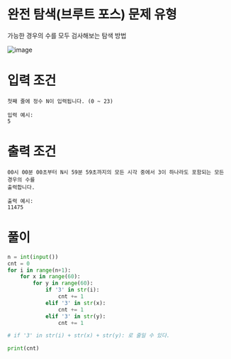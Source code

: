 # 완전 탐색(브루트 포스) 문제 유형

가능한 경우의 수를 모두 검사해보는 탐색 방법

![image](https://user-images.githubusercontent.com/87055456/135292625-53b8b2bd-fa8e-4b52-9538-e67fc55988ac.png)

# 입력 조건
```
첫째 줄에 정수 N이 입력됩니다. (0 ~ 23)

입력 예시:
5
```
# 출력 조건
```
00시 00분 00초부터 N시 59분 59초까지의 모든 시각 중에서 3이 하나라도 포함되는 모든 경우의 수를
출력합니다.

출력 예시:
11475

```

# 풀이

``` python
n = int(input())
cnt = 0
for i in range(n+1):
    for x in range(60):
        for y in range(60):
            if '3' in str(i):
                cnt += 1
            elif '3' in str(x):
                cnt += 1
            elif '3' in str(y):
                cnt += 1

# if '3' in str(i) + str(x) + str(y): 로 줄일 수 있다.

print(cnt)

```
